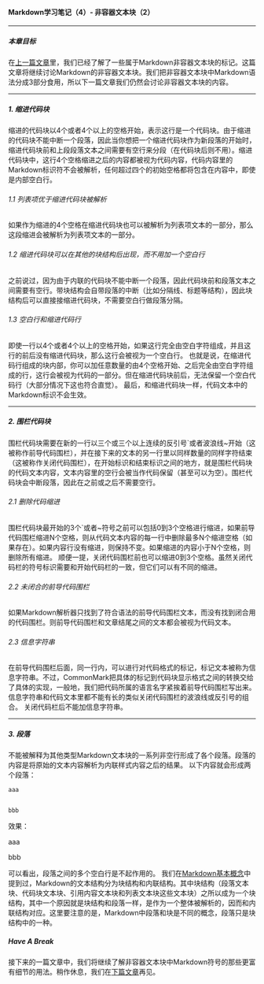 #### Markdown学习笔记（4）- 非容器文本块（2）

***
##### 本章目标

在[上一篇文章](https://github.com/TiriSane/MarkdownTutorial/blob/master/Markdown_Tutorial_3.md)里，我们已经了解了一些属于Markdown非容器文本块的标记。这篇文章将继续讨论Markdown的非容器文本块。我们把非容器文本块中Markdown语法分成3部分食用，所以下一篇文章我们仍然会讨论非容器文本块的内容。

***

##### 1. 缩进代码块

缩进的代码块以4个或者4个以上的空格开始，表示这行是一个代码块。由于缩进的代码块不能中断一个段落，因此当你想把一个缩进代码块作为新段落的开始时，缩进代码块前和上段段落文本之间需要有空行来分段（在代码块后则不用）。缩进代码块中，这行4个空格缩进之后的内容都被视为代码内容，代码内容里的Markdown标识符不会被解析，任何超过四个的初始空格都将包含在内容中，即使是内部空白行。

###### 1.1 列表项优于缩进代码块被解析

如果作为缩进的4个空格在缩进代码块也可以被解析为列表项文本的一部分，那么这段缩进会被解析为列表项文本的一部分。

###### 1.2 缩进代码块可以在其他的块结构后出现，而不用加一个空白行

之前说过，因为由于内联的代码块不能中断一个段落，因此代码块前和段落文本之间需要有空行。带块结构会自带段落的中断（比如分隔线、标题等结构），因此块结构后可以直接接缩进代码块，不需要空白行做段落分隔。

###### 1.3 空白行和缩进代码行

即使一行以4个或者4个以上的空格开始，如果这行完全由空白字符组成，并且这行的前后没有缩进代码块，那么这行会被视为一个空白行。
也就是说，在缩进代码行组成的块内部，你可以加任意数量的由4个空格开始、之后完全由空白字符组成的行，这行会被视为代码的一部分。但在缩进代码块前后，无法保留一个空白代码行（大部分情况下这也符合直觉）。
最后，和缩进代码块一样，代码文本中的Markdown标识不会生效。

***

##### 2. 围栏代码块

围栏代码块需要在新的一行以三个或三个以上连续的反引号\`或者波浪线\~开始（这被称作前导代码围栏），并在接下来的文本的另一行里以同样数量的同样字符结束（这被称作关闭代码围栏），在开始标识和结束标识之间的地方，就是围栏代码块的代码文本内容，文本内容里的空行会被当作代码保留（甚至可以为空）。围栏代码块会中断段落，因此在之前或之后不需要空行。

###### 2.1 删除代码缩进

围栏代码块最开始的3个\`或者\~符号之前可以包括0到3个空格进行缩进，如果前导代码围栏缩进N个空格，则从代码文本内容的每一行中删除最多N个缩进空格（如果存在）。如果内容行没有缩进，则保持不变。如果缩进的内容小于N个空格，则删除所有缩进。
顺便一提，关闭代码围栏前也可以缩进0到3个空格。虽然关闭代码栏的符号标识需要和开始代码栏的一致，但它们可以有不同的缩进。

###### 2.2 未闭合的前导代码围栏

如果Markdown解析器只找到了符合语法的前导代码围栏文本，而没有找到闭合用的代码围栏。则前导代码围栏和文章结尾之间的文本都会被视为代码文本。

###### 2.3 信息字符串

在前导代码围栏后面，同一行内，可以进行对代码格式的标记，标记文本被称为信息字符串。不过，CommonMark把具体的标记到代码块显示格式之间的转换交给了具体的实现，一般地，我们把代码所属的语言名字紧挨着前导代码围栏写出来。信息字符串和代码文本里都不能有长的类似关闭代码围栏的波浪线或反引号的组合。
关闭代码栏后不能加信息字符串。

***

##### 3. 段落

不能被解释为其他类型Markdown文本块的一系列非空行形成了各个段落。段落的内容是将原始的文本内容解析为内联样式内容之后的结果。
以下内容就会形成两个段落：
```
aaa


bbb
```
效果：

aaa


bbb

可以看出，段落之间的多个空白行是不起作用的。
我们在[Markdown基本概念](https://github.com/TiriSane/MarkdownTutorial/blob/master/Markdown_Tutorial_2.md)中提到过，Markdown的文本结构分为块结构和内联结构。其中块结构（段落文本块、代码块文本块、引用内容文本块和列表文本块这些文本块）之所以成为一个块结构，其中一个原因就是块结构和段落一样，是作为一个整体被解析的，因而和内联结构对应。这里要注意的是，Markdown中段落和块是不同的概念，段落只是块结构中的一种。

##### Have A Break

接下来的一篇文章中，我们将继续了解非容器文本块中Markdown符号的那些更富有细节的用法。稍作休息，我们在[下篇文章](https://github.com/TiriSane/MarkdownTutorial/blob/master/Markdown_Tutorial_5.md)再见。
